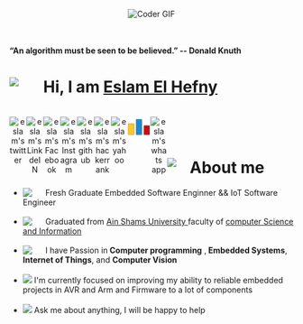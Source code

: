 <p align="center">

  <img src="https://media.giphy.com/media/M9kgjEsLG6LMbYC9dl/giphy.gif" alt="Coder GIF" width="400" >
  

<br/><br/>
 **“An algorithm must be seen to be believed.” -- Donald Knuth**
 <br/>

<h1><img align ="left" width ="60px" src ="https://media.giphy.com/media/gM5qFksULw54NMWyry/giphy.gif" draggable ="false"> Hi, I am <a href="https://github.com/eslamelhefny">Eslam El Hefny<a/></h1>
<br/>
<div align="center">

<a href="https://twitter.com/">
  <img align="left" alt="eslam's twitter" width="30px" src="https://image.flaticon.com/icons/svg/2111/2111703.svg" draggable="false" />
</a>
<a href="https://www.linkedin.com/in/eslamelhefny/">
  <img align="left" alt="eslam's LinkdeIN" width="30px" src="https://image.flaticon.com/icons/svg/2111/2111465.svg" draggable="false" />
</a>
<a href="https://www.facebook.com/eslamahmed.std">
  <img align="left" alt="eslam's Facebook" width="30px" src="https://image.flaticon.com/icons/svg/2111/2111342.svg" draggable="false" />
</a>
<a href="https://www.instagram.com/eslamahmed.std/?hl=en">
  <img align="left" alt="eslam's Instagram" width="30px" src="https://image.flaticon.com/icons/svg/2111/2111421.svg" draggable="false" />
</a>
<a href="https://github.com/eslamelhefny">
  <img align="left" alt="eslam's github" width="30px" src="https://image.flaticon.com/icons/svg/2111/2111432.svg" draggable="false" />
</a>
<a href="https://www.hackerrank.com/eslamelhefny1101">
  <img align="left" alt="eslam's hackerrank" width="30px" src="https://assets.brandfolder.com/y9ol94wb/v/331198/view@2x.png?v=1591971279" draggable="false" />
</a>
<a href="mailto:eslamelhefny110@yahoo.com">
  <img align="left" alt="eslam's yahoo" width="30px" src="https://image.flaticon.com/icons/svg/732/732200.svg" draggable="false" />
</a>

<a href="https://codeforces.com/profile/eslam_el_hefny">
  <img align="left" alt="eslam's codeforces" width="40px" src="https://github.com/AbdallahHemdan/AbdallahHemdan/blob/master/codeforces.png" draggable="false" />
</a>
<a href="https://wa.me/message/NBGRFEUCBMUPC1">
  <img align="left" alt="eslam's whats app " width="30px" src="https://www.flaticon.com/svg/vstatic/svg/1383/1383269.svg?token=exp=1611262027~hmac=7c9b3e8a4f705cab1ba5a88badfdbfda" draggable="false" />
</a>



</div>
<br/>
<br/>
<div align="left">
 <img align="left"  src="https://media.giphy.com/media/xUOwGiewfQAm3tcIA8/giphy.gif" width="40" draggable="false" > <h1>About me</h1>
 <ul>
<li><img align ="left" src="https://www.flaticon.com/svg/vstatic/svg/2463/2463510.svg?token=exp=1611264091~hmac=baf44bdd078ed72bc2ddb1bf1281e020" width="40" draggable="false"> Fresh Graduate Embedded Software Enginner && IoT Software Engineer</li>
<br/>
<li><img align = "left" width="40 px" src="https://media.giphy.com/media/iDsyZBoaRBdtvY4I8F/giphy.gif"> Graduated from <a href="http://www.asu.edu.eg/"> Ain Shams University </a>  faculty of <a href="http://www.asu.edu.eg/341/news"> computer Science and Information </a></li>
<br/>
<li><img align="left" width ="40 px" src = "https://media.giphy.com/media/3oKIPqM8BJ0ofNQOzK/giphy.gif"> I have Passion in<b> Computer programming</b> ,<b> Embedded Systems</b>,<b> Internet of Things</b>, and <b>Computer Vision</b></li>
<br/>
<li><img src="https://www.cielhr.com/wp-content/uploads/2019/10/PerformancewSpace-1080x675.png" width="40 px" draggable="false"> I'm currently focused on improving my ability to reliable embedded projects in AVR and Arm and Firmware to a lot of components </li>
<br/>
<li><img src="https://media.giphy.com/media/xUPGcIUJFECMDXIvFC/giphy.gif" width="40 px"" draggable="false"> Ask me about anything, I will be happy to help </li>
</div>


<!--
- 🔭 I’m currently working on ...
- 🌱 I’m currently learning ...
- 👯 I’m looking to collaborate on ...
- 🤔 I’m looking for help with ...
- 💬 Ask me about ...
- 📫 How to reach me: ...
- 😄 Pronouns: ...
- ⚡ Fun fact: ...
<!--
**eslamelhefny/eslamelhefny** is a ✨ _special_ ✨ repository because its `README.md` (this file) appears on your GitHub profile.

Here are some ideas to get you started:

- 🔭 I’m currently working on ...
- 🌱 I’m currently learning ...
- 👯 I’m looking to collaborate on ...
- 🤔 I’m looking for help with ...
- 💬 Ask me about ...
- 📫 How to reach me: ...
- 😄 Pronouns: ...
- ⚡ Fun fact: ...
-->
